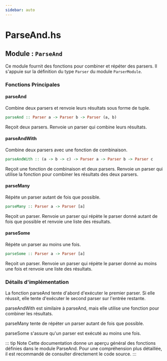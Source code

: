 ```yaml
---
sidebar: auto
---
```


# ParseAnd.hs

## Module : `ParseAnd`

Ce module fournit des fonctions pour combiner et répéter des parsers. Il s'appuie sur la définition du type `Parser` du module `ParserModule`.

### Fonctions Principales

#### parseAnd

Combine deux parsers et renvoie leurs résultats sous forme de tuple.

```haskell
parseAnd :: Parser a -> Parser b -> Parser (a, b)
```

Reçoit deux parsers.
Renvoie un parser qui combine leurs résultats.

#### parseAndWith

Combine deux parsers avec une fonction de combinaison.

```haskell
parseAndWith :: (a -> b -> c) -> Parser a -> Parser b -> Parser c
```
Reçoit une fonction de combinaison et deux parsers.
Renvoie un parser qui utilise la fonction pour combiner les résultats des deux parsers.

#### parseMany

Répète un parser autant de fois que possible.
```haskell
parseMany :: Parser a -> Parser [a]
```

Reçoit un parser.
Renvoie un parser qui répète le parser donné autant de fois que possible et renvoie une liste des résultats.

#### parseSome
Répète un parser au moins une fois.

```haskell
parseSome :: Parser a -> Parser [a]
```
Reçoit un parser.
Renvoie un parser qui répète le parser donné au moins une fois et renvoie une liste des résultats.

### Détails d'implémentation
La fonction parseAnd tente d'abord d'exécuter le premier parser. Si elle réussit, elle tente d'exécuter le second parser sur l'entrée restante.

parseAndWith est similaire à parseAnd, mais elle utilise une fonction pour combiner les résultats.

parseMany tente de répéter un parser autant de fois que possible.

parseSome s'assure qu'un parser est exécuté au moins une fois.

::: tip Note
Cette documentation donne un aperçu général des fonctions définies dans le module ParseAnd. Pour une compréhension plus détaillée, il est recommandé de consulter directement le code source.
:::
